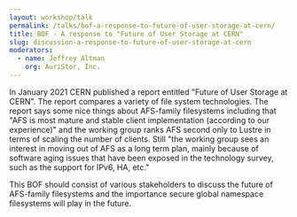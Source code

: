 ```yaml
---
layout: workshop/talk
permalink: /talks/bof-a-response-to-future-of-user-storage-at-cern/
title: BOF - A response to "Future of User Storage at CERN"
slug: discussion-a-response-to-future-of-user-storage-at-cern
moderators:
  - name: Jeffrey Altman
    org: AuriStor, Inc.
---
```


In January 2021 CERN published a report entitled "Future of User Storage at
CERN".  The report compares a variety of file system technologies. The report
says some nice things about AFS-family filesystems including that "AFS is most
mature and stable client implementation (according to our experience)" and the
working group ranks AFS second only to Lustre in terms of scaling the number of
clients.  Still "the working group sees an interest in moving out of AFS as a
long term plan, mainly because of software aging issues that have been exposed
in the technology survey, such as the support for IPv6, HA, etc."

This BOF should consist of various stakeholders to discuss the future of
AFS-family filesystems and the importance secure global namespace filesystems
will play in the future.
